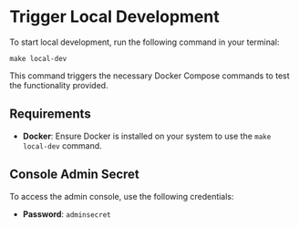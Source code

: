 # Trigger Local Development

To start local development, run the following command in your terminal:

`make local-dev`

This command triggers the necessary Docker Compose commands to test the functionality provided.

## Requirements

- **Docker**: Ensure Docker is installed on your system to use the `make local-dev` command.

## Console Admin Secret

To access the admin console, use the following credentials:

- **Password**: `adminsecret`